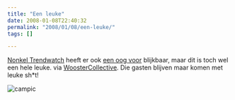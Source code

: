 ```yaml
---
title: "Een leuke"
date: 2008-01-08T22:40:32
permalink: "2008/01/08/een-leuke/"
tags: []

---
```

[Nonkel Trendwatch](http://nadekomma.wordpress.com/) heeft er ook [een oog voor](http://nadekomma.wordpress.com/category/sjabloongraffiti/ "http://nadekomma.wordpress.com/category/sjabloongraffiti/") blijkbaar, maar dit is toch wel een hele leuke. via [WoosterCollective](http://www.woostercollective.com/2008/01/seen_on_miami_beach.html "http://www.woostercollective.com/2008/01/seen_on_miami_beach.html"). Die gasten blijven maar komen met leuke sh\*t!

![campic](@images/posts/2008/01/camerapic.jpg)

